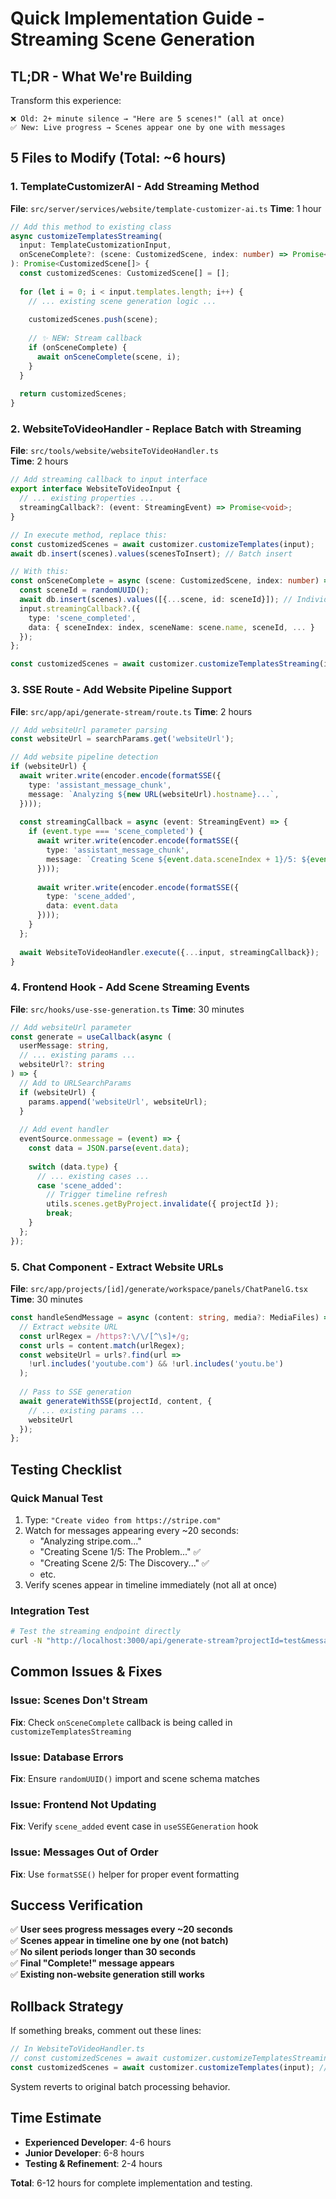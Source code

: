 # Quick Implementation Guide - Streaming Scene Generation

## TL;DR - What We're Building

Transform this experience:
```
❌ Old: 2+ minute silence → "Here are 5 scenes!" (all at once)
✅ New: Live progress → Scenes appear one by one with messages
```

## 5 Files to Modify (Total: ~6 hours)

### 1. TemplateCustomizerAI - Add Streaming Method
**File**: `src/server/services/website/template-customizer-ai.ts`
**Time**: 1 hour

```typescript
// Add this method to existing class
async customizeTemplatesStreaming(
  input: TemplateCustomizationInput,
  onSceneComplete?: (scene: CustomizedScene, index: number) => Promise<void>
): Promise<CustomizedScene[]> {
  const customizedScenes: CustomizedScene[] = [];
  
  for (let i = 0; i < input.templates.length; i++) {
    // ... existing scene generation logic ...
    
    customizedScenes.push(scene);
    
    // ✨ NEW: Stream callback
    if (onSceneComplete) {
      await onSceneComplete(scene, i);
    }
  }
  
  return customizedScenes;
}
```

### 2. WebsiteToVideoHandler - Replace Batch with Streaming
**File**: `src/tools/website/websiteToVideoHandler.ts`  
**Time**: 2 hours

```typescript
// Add streaming callback to input interface
export interface WebsiteToVideoInput {
  // ... existing properties ...
  streamingCallback?: (event: StreamingEvent) => Promise<void>;
}

// In execute method, replace this:
const customizedScenes = await customizer.customizeTemplates(input);
await db.insert(scenes).values(scenesToInsert); // Batch insert

// With this:
const onSceneComplete = async (scene: CustomizedScene, index: number) => {
  const sceneId = randomUUID();
  await db.insert(scenes).values([{...scene, id: sceneId}]); // Individual insert
  input.streamingCallback?.({
    type: 'scene_completed',
    data: { sceneIndex: index, sceneName: scene.name, sceneId, ... }
  });
};

const customizedScenes = await customizer.customizeTemplatesStreaming(input, onSceneComplete);
```

### 3. SSE Route - Add Website Pipeline Support
**File**: `src/app/api/generate-stream/route.ts`
**Time**: 2 hours

```typescript
// Add websiteUrl parameter parsing
const websiteUrl = searchParams.get('websiteUrl');

// Add website pipeline detection
if (websiteUrl) {
  await writer.write(encoder.encode(formatSSE({
    type: 'assistant_message_chunk',
    message: `Analyzing ${new URL(websiteUrl).hostname}...`,
  })));
  
  const streamingCallback = async (event: StreamingEvent) => {
    if (event.type === 'scene_completed') {
      await writer.write(encoder.encode(formatSSE({
        type: 'assistant_message_chunk',
        message: `Creating Scene ${event.data.sceneIndex + 1}/5: ${event.data.sceneName}... ✅`,
      })));
      
      await writer.write(encoder.encode(formatSSE({
        type: 'scene_added',
        data: event.data
      })));
    }
  };
  
  await WebsiteToVideoHandler.execute({...input, streamingCallback});
}
```

### 4. Frontend Hook - Add Scene Streaming Events
**File**: `src/hooks/use-sse-generation.ts`
**Time**: 30 minutes

```typescript
// Add websiteUrl parameter
const generate = useCallback(async (
  userMessage: string,
  // ... existing params ...
  websiteUrl?: string
) => {
  // Add to URLSearchParams
  if (websiteUrl) {
    params.append('websiteUrl', websiteUrl);
  }
  
  // Add event handler
  eventSource.onmessage = (event) => {
    const data = JSON.parse(event.data);
    
    switch (data.type) {
      // ... existing cases ...
      case 'scene_added':
        // Trigger timeline refresh
        utils.scenes.getByProject.invalidate({ projectId });
        break;
    }
  };
});
```

### 5. Chat Component - Extract Website URLs
**File**: `src/app/projects/[id]/generate/workspace/panels/ChatPanelG.tsx`
**Time**: 30 minutes  

```typescript
const handleSendMessage = async (content: string, media?: MediaFiles) => {
  // Extract website URL
  const urlRegex = /https?:\/\/[^\s]+/g;
  const urls = content.match(urlRegex);
  const websiteUrl = urls?.find(url => 
    !url.includes('youtube.com') && !url.includes('youtu.be')
  );
  
  // Pass to SSE generation
  await generateWithSSE(projectId, content, {
    // ... existing params ...
    websiteUrl
  });
};
```

## Testing Checklist

### Quick Manual Test
1. Type: `"Create video from https://stripe.com"`
2. Watch for messages appearing every ~20 seconds:
   - "Analyzing stripe.com..."
   - "Creating Scene 1/5: The Problem..." ✅
   - "Creating Scene 2/5: The Discovery..." ✅
   - etc.
3. Verify scenes appear in timeline immediately (not all at once)

### Integration Test
```bash
# Test the streaming endpoint directly
curl -N "http://localhost:3000/api/generate-stream?projectId=test&message=test&websiteUrl=https://stripe.com"
```

## Common Issues & Fixes

### Issue: Scenes Don't Stream
**Fix**: Check `onSceneComplete` callback is being called in `customizeTemplatesStreaming`

### Issue: Database Errors
**Fix**: Ensure `randomUUID()` import and scene schema matches

### Issue: Frontend Not Updating
**Fix**: Verify `scene_added` event case in `useSSEGeneration` hook

### Issue: Messages Out of Order
**Fix**: Use `formatSSE()` helper for proper event formatting

## Success Verification

✅ **User sees progress messages every ~20 seconds**  
✅ **Scenes appear in timeline one by one (not batch)**  
✅ **No silent periods longer than 30 seconds**  
✅ **Final "Complete!" message appears**  
✅ **Existing non-website generation still works**

## Rollback Strategy

If something breaks, comment out these lines:
```typescript
// In WebsiteToVideoHandler.ts
// const customizedScenes = await customizer.customizeTemplatesStreaming(input, onSceneComplete);
const customizedScenes = await customizer.customizeTemplates(input); // Fallback to batch
```

System reverts to original batch processing behavior.

## Time Estimate

- **Experienced Developer**: 4-6 hours
- **Junior Developer**: 6-8 hours  
- **Testing & Refinement**: 2-4 hours

**Total**: 6-12 hours for complete implementation and testing.